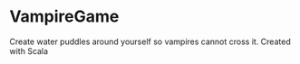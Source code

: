 # VampireGame
Create water puddles around yourself so vampires cannot cross it. 
Created with Scala
